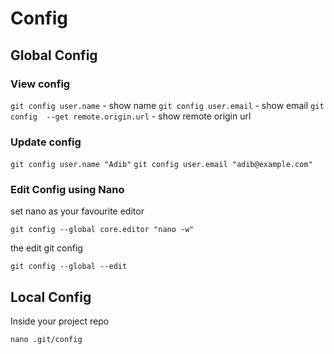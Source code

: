 # Config

## Global Config

### View config

`git config user.name` - show name
`git config user.email` - show email
`git config  --get remote.origin.url` - show remote origin url

### Update config

`git config user.name "Adib"`
`git config user.email "adib@example.com"`

### Edit Config using Nano

set nano as your favourite editor 

`git config --global core.editor "nano -w"`

the edit git config

`git config --global --edit`

## Local Config

Inside your project repo

`nano .git/config`




